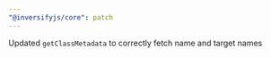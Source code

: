 ```yaml
---
"@inversifyjs/core": patch
---
```


Updated `getClassMetadata` to correctly fetch name and target names

